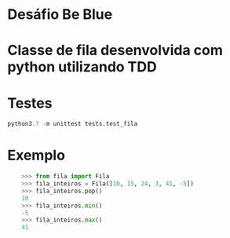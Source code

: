 # Desáfio Be Blue


# Classe de fila desenvolvida com python utilizando TDD

# Testes
```python
python3.7 -m unittest tests.test_fila

```


# Exemplo
```python
    >>> from fila import Fila
    >>> fila_inteiros = Fila([10, 15, 24, 3, 41, -5])
    >>> fila_inteiros.pop()
    10
    >>> fila_inteiros.min()
    -5
    >>> fila_inteiros.max()
    41

```